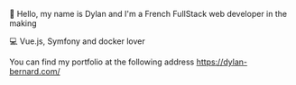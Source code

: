 👋 Hello, my name is Dylan and I'm a French FullStack web developer in the making

💻 Vue.js, Symfony and docker lover

You can find my portfolio at the following address https://dylan-bernard.com/
